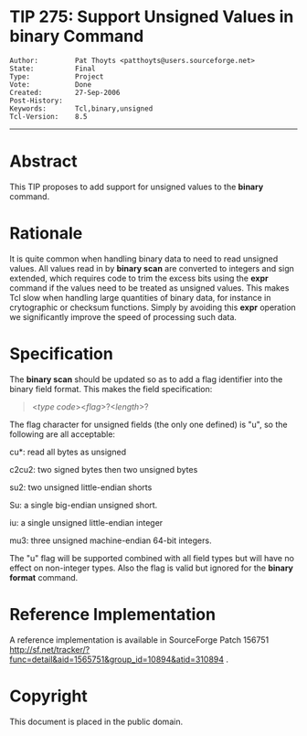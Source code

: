 # TIP 275: Support Unsigned Values in binary Command
	Author:         Pat Thoyts <patthoyts@users.sourceforge.net>
	State:          Final
	Type:           Project
	Vote:           Done
	Created:        27-Sep-2006
	Post-History:   
	Keywords:       Tcl,binary,unsigned
	Tcl-Version:    8.5
-----

# Abstract

This TIP proposes to add support for unsigned values to the **binary**
command.

# Rationale

It is quite common when handling binary data to need to read unsigned values.
All values read in by **binary scan** are converted to integers and sign
extended, which requires code to trim the excess bits using the **expr**
command if the values need to be treated as unsigned values. This makes Tcl
slow when handling large quantities of binary data, for instance in
crytographic or checksum functions. Simply by avoiding this **expr**
operation we significantly improve the speed of processing such data.

# Specification

The **binary scan** should be updated so as to add a flag identifier into
the binary field format. This makes the field specification:

 > <_type code_><_flag_>?<_length_>?

The flag character for unsigned fields \(the only one defined\) is "u", so the
following are all acceptable:

 cu\*: read all bytes as unsigned

 c2cu2: two signed bytes then two unsigned bytes

 su2: two unsigned little-endian shorts

 Su: a single big-endian unsigned short.

 iu: a single unsigned little-endian integer

 mu3: three unsigned machine-endian 64-bit integers.

The "u" flag will be supported combined with all field types but will have no
effect on non-integer types. Also the flag is valid but ignored for the
**binary format** command.

# Reference Implementation

A reference implementation is available in SourceForge Patch 156751
<http://sf.net/tracker/?func=detail&aid=1565751&group_id=10894&atid=310894> .

# Copyright

This document is placed in the public domain.

